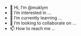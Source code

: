 - 👋 Hi, I’m @muklym
- 👀 I’m interested in ...
- 🌱 I’m currently learning ...
- 💞️ I’m looking to collaborate on ...
- 📫 How to reach me ...

<!---
muklym/muklym is a ✨ special ✨ repository because its `README.md` (this file) appears on your GitHub profile.
You can click the Preview link to take a look at your changes.
--->
